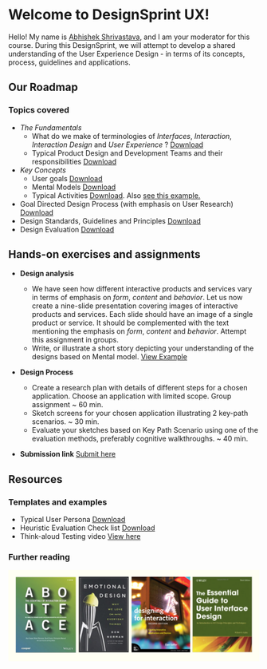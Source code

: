# Welcome to DesignSprint UX!
Hello! My name is [Abhishek Shrivastava](https://www.iitg.ac.in/shri/), and I am your moderator for this course. During this DesignSprint, we will attempt to develop a shared understanding of the User Experience Design - in terms of its concepts, process, guidelines and applications.
## Our Roadmap
### Topics covered
- *The Fundamentals*
  - What do we make of terminologies of *Interfaces*, *Interaction*, *Interaction Design* and *User Experience* ? <a href="https://www.dropbox.com/s/2lzbhescp2rvx5r/UxD_v001.pdf?dl=0" target="_blank">Download</a>
  - Typical Product Design and Development Teams and their responsibilities <a href="https://www.dropbox.com/s/eoiv797bab7jv4r/UxD_v002.pdf?dl=0" target="_blank">Download</a>
- *Key Concepts*
  - User goals <a href="https://www.dropbox.com/s/x7l8oy87tbb53kl/UxD_v003.pdf?dl=0" target="_blank">Download</a> 
  - Mental Models <a href="https://www.dropbox.com/s/wt7p9vgy1j3442p/UxD_v004.pdf?dl=0" target="_blank">Download</a> 
  - Typical Activities <a href="https://www.dropbox.com/s/r389rd1pgce0w22/UxD_v005.pdf?dl=0">Download</a>. Also <a href="https://www.dropbox.com/s/pyzh88pg11kiro4/Installing%20Samantha.mp4?dl=0" target="_blank">see this example.</a>
- Goal Directed Design Process (with emphasis on User Research) <a href="https://www.dropbox.com/s/3gigcu1g05ei1iu/UxD_v006.pdf?dl=0" target="_blank">Download</a>
- Design Standards, Guidelines and Principles <a href="https://www.dropbox.com/s/2s94lv61acbvhi1/UxD_P4_Guidelines.pdf?dl=0">Download</a>
- Design Evaluation <a href="https://www.dropbox.com/s/3474e5zld7597jv/UxD_P5_DesignEvaluation.pdf?dl=0" target="_blank">Download</a>

## Hands-on exercises and assignments
- **Design analysis** 
  - We have seen how different interactive products and services vary in terms of emphasis on *form*, *content* and *behavior*. Let us now create a nine-slide presentation covering images of interactive products and services. Each slide should have an image of a single product or service. It should be complemented with the text mentioning the emphasis on *form*, *content* and *behavior*. Attempt this assignment in groups.
  - Write, or illustrate a short story depicting your understanding of the designs based on Mental model. <a href="https://www.dropbox.com/s/x0p87xpqcg0pz7x/The%20Great%20Mental%20Model.mp4?dl=0" target="_blank">View Example</a>
- **Design Process**
  - Create a research plan with details of different steps for a chosen application. Choose an application with limited scope. Group assignment ~ 60 min.
  - Sketch screens for your chosen application illustrating 2 key-path scenarios. ~ 30 min.
  - Evaluate your sketches based on Key Path Scenario using one of the evaluation methods, preferably cognitive walkthroughs. ~ 40 min.
  
- **Submission link** 
<a href="https://drive.google.com/drive/folders/1zeVJnxiQ4O517SnOVan2jLH7kXBt5bLf?usp=sharing">Submit here</a>

## Resources
### Templates and examples
- Typical User Persona <a href="https://www.dropbox.com/s/58db57d0f2howsu/Persona_01.png?dl=0" target="_blank">Download</a>
- Heuristic Evaluation Check list <a href="https://www.dropbox.com/s/ie82sq4j5bfp9rm/HE_Checklist_Unit_Design.pdf?dl=0" target="_blank">Download</a>
- Think-aloud Testing video <a href="https://www.youtube.com/watch?v=-q__eqNevb4" target="_blank">View here</a>

### Further reading
![This is a picture showing books for further reading](https://raw.githubusercontent.com/shriitg/DesignSprintUX/master/furtherRead.png)
